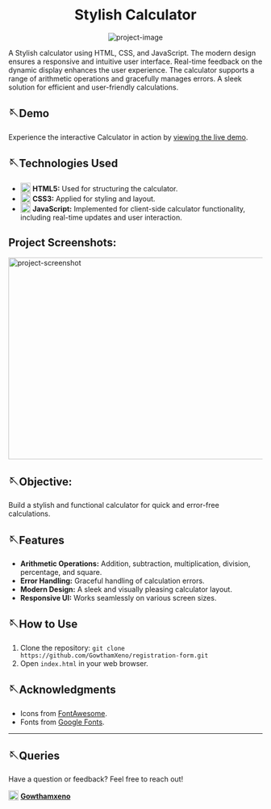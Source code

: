 <h1 align="center" id="title">Stylish Calculator</h1>

<p align="center"><img src="https://socialify.git.ci/GowthamXeno/Calculator-Project/image?font=Raleway&logo=https%3A%2F%2Ficons.veryicon.com%2Fpng%2Fo%2Fmiscellaneous%2Falan-ui%2Fios-calculator-2.png&name=1&owner=1&theme=Light" alt="project-image"></p>

<p id="description">A Stylish calculator using HTML, CSS, and JavaScript. The modern design ensures a responsive and intuitive user interface. Real-time feedback on the dynamic display enhances the user experience. The calculator supports a range of arithmetic operations and gracefully manages errors. A sleek solution for efficient and user-friendly calculations.</p>

## 🪡Demo
Experience the interactive Calculator in action by [viewing the live demo]( https://gowthamxeno.github.io/Calculator-Project/).


## 🪡Technologies Used

- <img src="https://i.imgur.com/w6YVQoP.png" alt="html" width="20" style="vertical-align: text-bottom;"> **HTML5:** Used for structuring the calculator.
- <img src="https://i.imgur.com/TSNVLC2.png" alt="css" width="20" style="vertical-align: text-bottom;"> **CSS3:** Applied for styling and layout.
- <img src="https://i.imgur.com/f5Gx5wf.png" alt="javascript" width="20" style="vertical-align: text-bottom;"> **JavaScript:** Implemented for client-side calculator functionality, including real-time updates and user interaction.





<h2>Project Screenshots:</h2>


<img src="https://i.imgur.com/BJABBjI.jpg" alt="project-screenshot" width="700" height="400/">


## 🪡Objective:

Build a stylish and functional calculator for quick and error-free calculations.

## 🪡Features

- **Arithmetic Operations:** Addition, subtraction, multiplication, division, percentage, and square.
- **Error Handling:** Graceful handling of calculation errors.
- **Modern Design:** A sleek and visually pleasing calculator layout.
- **Responsive UI:** Works seamlessly on various screen sizes.



## 🪡How to Use

1. Clone the repository: `git clone https://github.com/GowthamXeno/registration-form.git`
2. Open `index.html` in your web browser.


## 🪡Acknowledgments

- Icons from [FontAwesome](https://fontawesome.com/).
- Fonts from [Google Fonts](https://fonts.google.com/).

---


## 🪡Queries

Have a question or feedback? Feel free to reach out!

<!-- Instagram Image and Link on the Same Line -->
<img src="https://i.imgur.com/Jr9E7c9.png" alt="Your Instagram Image" height="20" style="vertical-align: text-bottom;"> [**Gowthamxeno**](https://www.instagram.com/gowthamxeno/)

